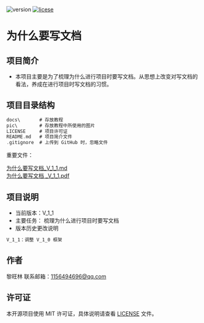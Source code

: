 <!--
 * @描述: 
 * @版本: V1_1_0
 * @作者: LiWanglin
 * @创建时间: 2019.12.30
 * @最后编辑人: LiWanglin
 * @最后编辑时间: 2019.12.31
 -->

![version](https://img.shields.io/badge/version-v__1__1-orange) [![licese](https://img.shields.io/badge/license-MIT-green)](https://github.com/WanglinLi595/version-control/blob/master/LICENSE)

# 为什么要写文档

## 项目简介

- 本项目主要是为了梳理为什么进行项目时要写文档。从思想上改变对写文档的看法，养成在进行项目时写文档的习惯。
  
## 项目目录结构

```C
docs\       # 存放教程
pic\        # 存放教程中所使用的图片
LICENSE     # 项目许可证
README.md   # 项目简介文件
.gitignore  # 上传到 GitHub 时，忽略文件
```

重要文件：  

[为什么要写文档_V_1_1.md](https://github.com/WanglinLi595/Why_Write_Technical_Documents/blob/master/docs/%E4%B8%BA%E4%BB%80%E4%B9%88%E8%A6%81%E5%86%99%E6%96%87%E6%A1%A3_V_1_1.md)  
[为什么要写文档 _V_1_1.pdf](https://github.com/WanglinLi595/Why_Write_Technical_Documents/blob/master/docs/%E4%B8%BA%E4%BB%80%E4%B9%88%E8%A6%81%E5%86%99%E6%96%87%E6%A1%A3_V_1_1.pdf)

## 项目说明

- 当前版本：V_1_1
- 主要任务：
  梳理为什么进行项目时要写文档
- 版本历史更改说明
  
```python
V_1_1：调整 V_1_0 框架
```

## 作者

黎旺林 联系邮箱：1156494696@qq.com

## 许可证

本开源项目使用 MIT 许可证，具体说明请查看 [LICENSE](https://github.com/WanglinLi595/Why_Write_Technical_Documents/blob/master/LICENSE) 文件。
